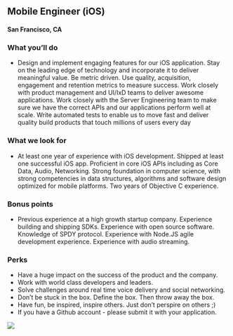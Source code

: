 ## Mobile Engineer (iOS)
#### San Francisco, CA

### What you’ll do
+	Design and implement engaging features for our iOS application. Stay on the leading edge of technology and incorporate it to deliver meaningful value. Be metric driven. Use quality, acquisition, engagement and retention metrics to measure success. Work closely with product management and UI/IxD teams to deliver awesome applications. Work closely with the Server Engineering team to make sure we have the correct APIs and our applications perform well at scale. Write automated tests to enable us to move fast and deliver quality build products that touch millions of users every day

### What we look for
+	At least one year of experience with iOS development. Shipped at least one successful iOS app.
Proficient in core iOS APIs including as Core Data, Audio, Networking. Strong foundation in
computer science, with strong competencies in data structures, algorithms and software design
optimized for mobile platforms. Two years of Objective C experience.

### Bonus points
+	Previous experience at a high growth startup company. Experience building and shipping SDKs. Experience with open source software. Knowledge of SPDY protocol. Experience with Node.JS agile development experience. Experience with audio streaming.

### Perks
+	Have a huge impact on the success of the product and the company. 
+	Work with world class developers and leaders. 
+	Solve challenges around real time voice delivery and social networking. 
+	Don’t be stuck in the box. Define the box. Then throw away the box. 
+	Have fun, be inspired, inspire others. Just don’t perspire on others ;)
+	If you have a Github account - please submit it with your application.


[<img src='https://dabuttonfactory.com/button.png?t=Learn+More&f=Calibri-Bold&ts=24&tc=fff&hp=20&vp=8&c=5&bgt=unicolored&bgc=29aafe'>](https://letsrockit.co/job/vm94zxi-mobile-engineer-ios)
